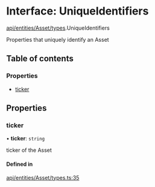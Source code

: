 # Interface: UniqueIdentifiers

[api/entities/Asset/types](../wiki/api.entities.Asset.types).UniqueIdentifiers

Properties that uniquely identify an Asset

## Table of contents

### Properties

- [ticker](../wiki/api.entities.Asset.types.UniqueIdentifiers#ticker)

## Properties

### ticker

• **ticker**: `string`

ticker of the Asset

#### Defined in

[api/entities/Asset/types.ts:35](https://github.com/PolymeshAssociation/polymesh-sdk/blob/079537ad/src/api/entities/Asset/types.ts#L35)
